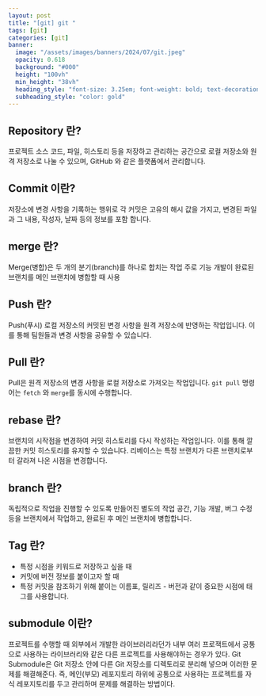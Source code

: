 ```yaml
---
layout: post
title: "[git] git "
tags: [git]
categories: [git]
banner:
  image: "/assets/images/banners/2024/07/git.jpeg"
  opacity: 0.618
  background: "#000"
  height: "100vh"
  min_height: "38vh"
  heading_style: "font-size: 3.25em; font-weight: bold; text-decoration: underline"
  subheading_style: "color: gold"
--- 
```



## Repository 란?
프로젝트 소스 코드, 파일, 히스토리 등을 저장하고 관리하는 공간으로 로컬 저장소와 원격 저장소로 나눌 수 있으며, GitHub 와 같은 플랫폼에서 관리합니다.

## Commit 이란?
저장소에 변경 사항을 기록하는 행위로 각 커밋은 고유의 해시 값을 가지고, 변경된 파일과 그 내용, 작성자, 날짜 등의 정보를 포함 합니다.

## merge 란?
Merge(병합)은 두 개의 분기(branch)를 하나로 합치는 작업
주로 기능 개발이 완료된 브랜치를 메인 브랜치에 병합할 때 사용

## Push 란?
Push(푸시) 로컬 저장소의 커밋된 변경 사항을 원격 저장소에 반영하는 작업입니다. 이를 통해 팀원들과 변경 사항을 공유할 수 있습니다.


## Pull 란?
Pull은 원격 저장소의 변경 사항을 로컬 저장소로 가져오는 작업입니다. `git pull` 명령어는 `fetch` 와 `merge`를 동시에 수행합니다.

## rebase 란?
브랜치의 시작점을 변경하여 커밋 히스토리를 다시 작성하는 작업입니다. 이를 통해 깔끔한 커밋 히스토리를 유지할 수 있습니다. 리베이스는 특정 브랜치가 다른 브랜치로부터 갈라져 나온 시점을 변경합니다.

## branch 란?
독립적으로 작업을 진행할 수 있도록 만들어진 별도의 작업 공간, 기능 개발, 버그 수정 등을 브랜치에서 작업하고, 완료된 후 메인 브랜치에 병합합니다.

## Tag 란?
- 특정 시점을 키워드로 저장하고 싶을 때
- 커밋에 버전 정보를 붙이고자 할 때
- 특정 커밋을 참조하기 위해 붙이는 이름표, 릴리즈 - 버전과 같이 중요한 시점에 태그를 사용합니다.

## submodule 이란?
프로젝트를 수행할 때 외부에서 개발한 라이브러리라던가 내부 여러 프로잭트에서 공통으로 사용하는 라이브러리와 같은 다른 프로젝트를 사용해야하는 경우가 있다. Git Submodule은 Git 저장소 안에 다른 Git 저장소를 디렉토리로 분리해 넣으며 이러한 문제를 해결해준다. 즉, 메인(부모) 레포지토리 하위에 공통으로 사용하는 프로젝트를 자식 레포지토리를 두고 관리하며 문제를 해결하는 방법이다.
